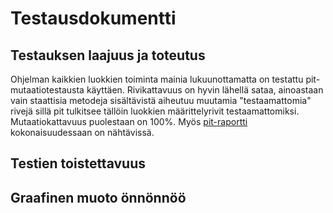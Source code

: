 # Testausdokumentti
## Testauksen laajuus ja toteutus
Ohjelman kaikkien luokkien toiminta mainia lukuunottamatta on testattu pit-mutaatiotestausta käyttäen. Rivikattavuus on hyvin lähellä sataa, ainoastaan vain staattisia metodeja sisältävistä aiheutuu muutamia "testaamattomia" rivejä sillä pit tulkitsee tällöin luokkien määrittelyrivit testaamattomiksi. Mutaatiokattavuus puolestaan on 100%. Myös [pit-raportti](https://rawgit.com/aajarven/lootters-reitinhaku/blob/master/dokumentaatio/pit/index.html) kokonaisuudessaan on nähtävissä.

## Testien toistettavuus

## Graafinen muoto önnönnöö
